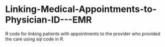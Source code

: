 # Linking-Medical-Appointments-to-Physician-ID---EMR
R code for linking patients with appointments to the provider who provided the care using sql code in R.  

